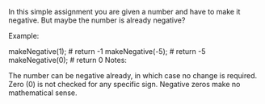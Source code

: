 In this simple assignment you are given a number and have to make it negative. But maybe the number is already negative?

Example:

makeNegative(1); # return -1
makeNegative(-5); # return -5
makeNegative(0); # return 0
Notes:

The number can be negative already, in which case no change is required.
Zero (0) is not checked for any specific sign. Negative zeros make no mathematical sense.